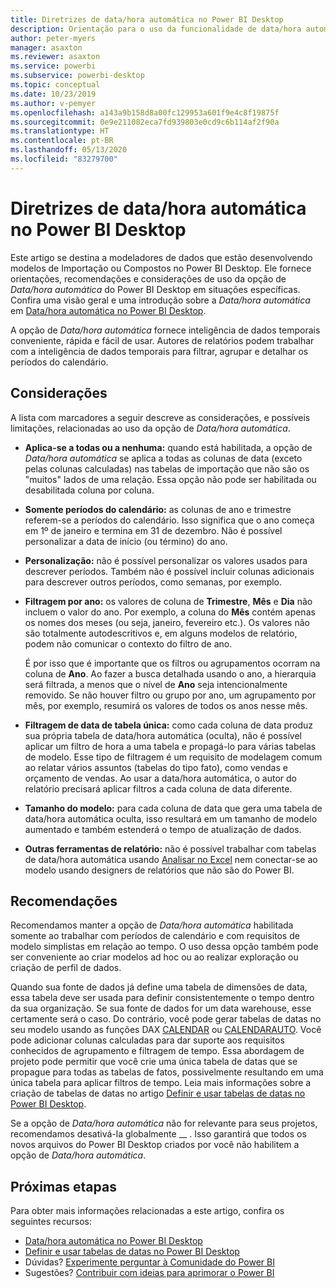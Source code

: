 ```yaml
---
title: Diretrizes de data/hora automática no Power BI Desktop
description: Orientação para o uso da funcionalidade de data/hora automática no Power BI Desktop.
author: peter-myers
manager: asaxton
ms.reviewer: asaxton
ms.service: powerbi
ms.subservice: powerbi-desktop
ms.topic: conceptual
ms.date: 10/23/2019
ms.author: v-pemyer
ms.openlocfilehash: a143a9b158d8a00fc129953a601f9e4c8f19875f
ms.sourcegitcommit: 0e9e211082eca7fd939803e0cd9c6b114af2f90a
ms.translationtype: HT
ms.contentlocale: pt-BR
ms.lasthandoff: 05/13/2020
ms.locfileid: "83279700"
---
```

# <a name="auto-datetime-guidance-in-power-bi-desktop"></a>Diretrizes de data/hora automática no Power BI Desktop

Este artigo se destina a modeladores de dados que estão desenvolvendo modelos de Importação ou Compostos no Power BI Desktop. Ele fornece orientações, recomendações e considerações de uso da opção de _Data/hora automática_ do Power BI Desktop em situações específicas. Confira uma visão geral e uma introdução sobre a _Data/hora automática_ em [Data/hora automática no Power BI Desktop](../transform-model/desktop-auto-date-time.md).

A opção de _Data/hora automática_ fornece inteligência de dados temporais conveniente, rápida e fácil de usar. Autores de relatórios podem trabalhar com a inteligência de dados temporais para filtrar, agrupar e detalhar os períodos do calendário.

## <a name="considerations"></a>Considerações

A lista com marcadores a seguir descreve as considerações, e possíveis limitações, relacionadas ao uso da opção de _Data/hora automática_.

- **Aplica-se a todas ou a nenhuma:** quando está habilitada, a opção de _Data/hora automática_ se aplica a todas as colunas de data (exceto pelas colunas calculadas) nas tabelas de importação que não são os &quot;muitos&quot; lados de uma relação. Essa opção não pode ser habilitada ou desabilitada coluna por coluna.
- **Somente períodos do calendário:** as colunas de ano e trimestre referem-se a períodos do calendário. Isso significa que o ano começa em 1º de janeiro e termina em 31 de dezembro. Não é possível personalizar a data de início (ou término) do ano.
- **Personalização:** não é possível personalizar os valores usados para descrever períodos. Também não é possível incluir colunas adicionais para descrever outros períodos, como semanas, por exemplo.
- **Filtragem por ano:** os valores de coluna de **Trimestre**, **Mês** e **Dia** não incluem o valor do ano. Por exemplo, a coluna do **Mês** contém apenas os nomes dos meses (ou seja, janeiro, fevereiro etc.). Os valores não são totalmente autodescritivos e, em alguns modelos de relatório, podem não comunicar o contexto do filtro de ano.

    É por isso que é importante que os filtros ou agrupamentos ocorram na coluna de **Ano**. Ao fazer a busca detalhada usando o ano, a hierarquia será filtrada, a menos que o nível de **Ano** seja intencionalmente removido. Se não houver filtro ou grupo por ano, um agrupamento por mês, por exemplo, resumirá os valores de todos os anos nesse mês.
- **Filtragem de data de tabela única:** como cada coluna de data produz sua própria tabela de data/hora automática (oculta), não é possível aplicar um filtro de hora a uma tabela e propagá-lo para várias tabelas de modelo. Esse tipo de filtragem é um requisito de modelagem comum ao relatar vários assuntos (tabelas do tipo fato), como vendas e orçamento de vendas. Ao usar a data/hora automática, o autor do relatório precisará aplicar filtros a cada coluna de data diferente.
- **Tamanho do modelo:** para cada coluna de data que gera uma tabela de data/hora automática oculta, isso resultará em um tamanho de modelo aumentado e também estenderá o tempo de atualização de dados.
- **Outras ferramentas de relatório:** não é possível trabalhar com tabelas de data/hora automática usando [Analisar no Excel](../collaborate-share/service-analyze-in-excel.md) nem conectar-se ao modelo usando designers de relatórios que não são do Power BI.

## <a name="recommendations"></a>Recomendações

Recomendamos manter a opção de _Data/hora automática_ habilitada somente ao trabalhar com períodos de calendário e com requisitos de modelo simplistas em relação ao tempo. O uso dessa opção também pode ser conveniente ao criar modelos ad hoc ou ao realizar exploração ou criação de perfil de dados.

Quando sua fonte de dados já define uma tabela de dimensões de data, essa tabela deve ser usada para definir consistentemente o tempo dentro da sua organização. Se sua fonte de dados for um data warehouse, esse certamente será o caso. Do contrário, você pode gerar tabelas de datas no seu modelo usando as funções DAX [CALENDAR](/dax/calendar-function-dax) ou [CALENDARAUTO](/dax/calendarauto-function-dax). Você pode adicionar colunas calculadas para dar suporte aos requisitos conhecidos de agrupamento e filtragem de tempo. Essa abordagem de projeto pode permitir que você crie uma única tabela de datas que se propague para todas as tabelas de fatos, possivelmente resultando em uma única tabela para aplicar filtros de tempo. Leia mais informações sobre a criação de tabelas de datas no artigo [Definir e usar tabelas de datas no Power BI Desktop](../transform-model/desktop-date-tables.md).

Se a opção de _Data/hora automática_ não for relevante para seus projetos, recomendamos desativá-la globalmente __ . Isso garantirá que todos os novos arquivos do Power BI Desktop criados por você não habilitem a opção de _Data/hora automática_.

## <a name="next-steps"></a>Próximas etapas

Para obter mais informações relacionadas a este artigo, confira os seguintes recursos:

- [Data/hora automática no Power BI Desktop](../transform-model/desktop-auto-date-time.md)
- [Definir e usar tabelas de datas no Power BI Desktop](../transform-model/desktop-date-tables.md)
- Dúvidas? [Experimente perguntar à Comunidade do Power BI](https://community.powerbi.com/)
- Sugestões? [Contribuir com ideias para aprimorar o Power BI](https://ideas.powerbi.com/)
